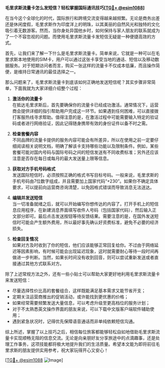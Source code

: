 **毛里求斯流量卡怎么发短信？轻松掌握国际通讯技巧[[TG💪+ @esim1088](https://t.me/s/esim1088)]**

在当今这个全球化的时代，国际旅行和跨境交流变得越来越频繁。无论是商务出差还是休闲度假，毛里求斯作为印度洋上的明珠，以其美丽的自然风光和独特的文化吸引着无数游客。然而，当你身处异国他乡时，如何保持与家人朋友的联系就成为了一个不容忽视的问题。而使用毛里求斯流量卡发短信无疑是一种便捷高效的方式。

首先，让我们来了解一下什么是毛里求斯流量卡。简单来说，它就是一种可以在毛里求斯本地使用的SIM卡，用户可以通过这张卡享受当地的通话、短信以及移动数据服务。对于短期访问者而言，购买一张这样的流量卡不仅成本低廉，而且操作简便，是维持日常通讯的最佳选择之一。

那么问题来了，毛里求斯流量卡到底该如何正确地发送短信呢？其实步骤非常简单，下面我就为大家详细介绍整个过程：

1. **激活你的流量卡**  
   在抵达毛里求斯后，首先要确保你的流量卡已经成功激活。通常情况下，运营商会提供详细的指引帮助用户完成这一环节。如果遇到任何困难，可以直接拨打客服热线寻求帮助。值得注意的是，在激活过程中可能需要输入特定的验证码或者进行网络验证，因此记得随身携带有效的身份证件以备不时之需。

2. **检查套餐内容**  
   不同品牌的流量卡提供的服务内容可能会有所差异，所以在使用之前一定要仔细阅读相关说明文档，明确了解该卡支持哪些功能以及限制条件。例如，某些套餐可能对国内号码与国际号码之间的短信发送有不同收费标准；另外还应该注意是否存在每日或每月的最大发送量上限等信息。

3. **获取对方手机号码格式**  
   发送国际短信时，必须按照正确的格式书写目标号码。一般来说，毛里求斯的手机号码由7位数字组成，并且需要加上国家代码“+230”。如果你不确定具体要求，可以提前向运营商咨询清楚，以免因格式错误而导致消息无法送达。

4. **编辑并发送短信**  
   当一切准备就绪之后，就可以开始编写你想传达的内容了。打开手机上的短信息应用程序，在新建消息界面填写收件人号码（包括国家代码），然后输入正文部分即可。最后点击发送按钮等待反馈结果。需要注意的是，在国外发送短信时可能会产生额外费用，所以最好事先确认好资费标准，避免不必要的经济损失。

5. **检查回复情况**  
   如果对方及时收到了你的短信，他们应该能够正常回复给你。不过由于网络延迟等因素影响，有时候可能会出现延迟现象，这时就需要耐心等待一段时间再做进一步判断。当然，如果长时间没有收到回音，则可以尝试重新发送或者直接通过其他方式联系对方。

除了上述常规方法之外，还有一些小贴士可以帮助大家更好地利用毛里求斯流量卡来发送短信：

- 尽量选择性价比高的套餐组合，这样既能满足基本需求又能节省开支；
- 定期关注运营商推出的促销活动，或许能找到更优惠的价格；
- 如果经常需要频繁发送大量信息，可以考虑升级至更高档位的服务计划；
- 对于不太熟悉英文操作界面的朋友来说，可以下载中文版客户端软件辅助使用；
- 遇到紧急状况时，记得优先保障语音通话而非单纯依赖短信沟通。

综上所述，掌握了以上技巧之后，相信每位旅客都能够轻松自如地借助毛里求斯流量卡实现顺畅无阻的信息交流。无论是向亲朋好友分享旅途中的点滴趣事，还是处理工作事务，这项技能都将极大地提升我们的生活质量。希望本文能为即将前往毛里求斯的朋友提供实用参考，祝大家玩得开心又安心！

[[TG💪+ @esim1088](https://t.me/s/esim1088) ![Image](https://i.postimg.cc/4NQfJmqS/Snipaste-2025-05-13-00-14-12.png)]